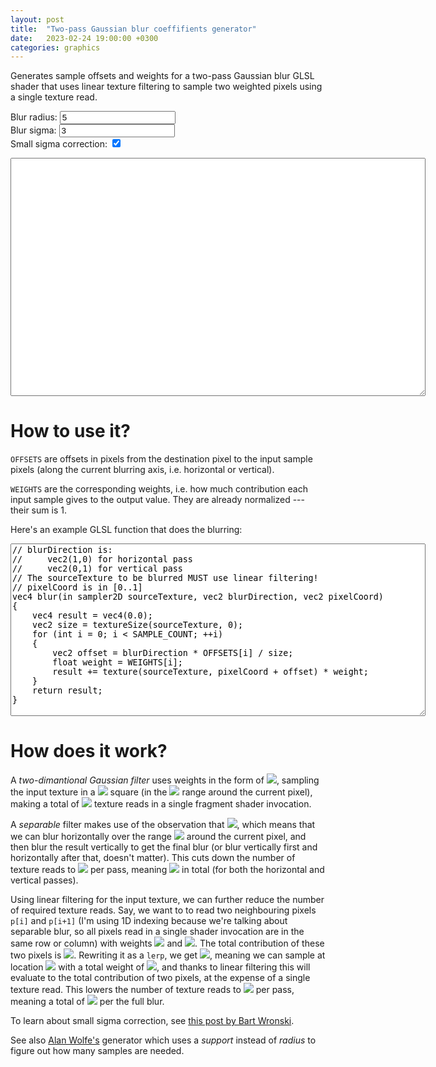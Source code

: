 ```yaml
---
layout: post
title:  "Two-pass Gaussian blur coeffifients generator"
date:   2023-02-24 19:00:00 +0300
categories: graphics
---
```


<style>
.input-error{
  outline: 2px solid red;
}
</style>

Generates sample offsets and weights for a two-pass Gaussian blur GLSL shader that uses linear texture filtering to sample two weighted pixels using a single texture read.

<form>
<label for="radius">Blur radius:</label>
<input id="radius" value="5">
<br>
<label for="sigma">Blur sigma:</label>
<input id="sigma" value="3">
<br>
<label for="correction">Small sigma correction:</label>
<input type="checkbox" id="correction" checked>
</form>

<div id="warning" style="color: red"></div>

<textarea id="result" cols="80" rows="25" readonly></textarea>

<script defer>

function isNonNegativeInteger(text)
{
    return (text == "") || (!isNaN(text) && !isNaN(parseFloat(text)) && ((parseFloat(text) % 1) == 0) && ((+text) >= 0));
}

function isNonNegativeFloat(text)
{
    return (text == "") || (!isNaN(text) && !isNaN(parseFloat(text)) && ((+text) >= 0));
}

// From https://stackoverflow.com/a/469362/2315602
function setInputFilter(textbox, inputFilter, errMsg) {
  [ "input", "keydown", "keyup", "mousedown", "mouseup", "select", "contextmenu", "drop", "focusout" ].forEach(function(event) {
    textbox.addEventListener(event, function(e) {
      if (inputFilter(this.value)) {
        // Accepted value.
        if ([ "keydown", "mousedown", "focusout" ].indexOf(e.type) >= 0){
          this.classList.remove("input-error");
          this.setCustomValidity("");
        }

        this.oldValue = this.value;
        this.oldSelectionStart = this.selectionStart;
        this.oldSelectionEnd = this.selectionEnd;
      }
      else if (this.hasOwnProperty("oldValue")) {
        // Rejected value: restore the previous one.
        this.classList.add("input-error");
        this.setCustomValidity(errMsg);
        this.reportValidity();
        this.value = this.oldValue;
        this.setSelectionRange(this.oldSelectionStart, this.oldSelectionEnd);
      }
      else {
        // Rejected value: nothing to restore.
        this.value = "";
      }
    });
  });
}

var radiusInput = document.getElementById("radius");
var sigmaInput = document.getElementById("sigma");
var correctionInput = document.getElementById("correction");
var resultTextArea = document.getElementById('result');
var warningDiv = document.getElementById('warning');

setInputFilter(radiusInput, isNonNegativeInteger, "Must be a nonnegative integer");
setInputFilter(sigmaInput, isNonNegativeFloat, "Must be a nonnegative floating-point");

// From https://hewgill.com/picomath/javascript/erf.js.html
function erf(x) {
    // constants
    var a1 =  0.254829592;
    var a2 = -0.284496736;
    var a3 =  1.421413741;
    var a4 = -1.453152027;
    var a5 =  1.061405429;
    var p  =  0.3275911;

    // Save the sign of x
    var sign = 1;
    if (x < 0) {
        sign = -1;
    }
    x = Math.abs(x);

    // A&S formula 7.1.26
    var t = 1.0/(1.0 + p*x);
    var y = 1.0 - (((((a5*t + a4)*t) + a3)*t + a2)*t + a1)*t*Math.exp(-x*x);

    return sign*y;
}

function update()
{
    if (radiusInput.value == "") return;
    if (sigmaInput.value == "") return;

    const radius = parseInt(radiusInput.value);
    const sigma = parseFloat(sigmaInput.value);
    const correction = correctionInput.checked;

    if (sigma == 0.0) return;

    var weights = [];
    let sumWeights = 0.0;
    for (let i = -radius; i <= radius; i++)
    {
        let w = 0;
        if (correction)
        {  
            w = (erf((i + 0.5) / sigma / Math.sqrt(2)) - erf((i - 0.5) / sigma / Math.sqrt(2))) / 2;
        }
        else
        {
            w = Math.exp(- i * i / sigma / sigma);
        }
        sumWeights += w;
        weights.push(w);
    }

    for (let i in weights)
        weights[i] /= sumWeights;

    var offsets = [];
    var newWeights = [];

    let hasZeros = false;

    for (let i = -radius; i <= radius; i += 2)
    {
        if (i == radius)
        {
            offsets.push(i);
            newWeights.push(weights[i + radius]);
        }
        else
        {
            const w0 = weights[i + radius + 0];
            const w1 = weights[i + radius + 1];

            const w = w0 + w1;
            if (w > 0)
            {
                offsets.push(i + w1 / w);
            }
            else
            {
                hasZeros = true;
                offsets.push(i);
            }
            newWeights.push(w);
        }
    }

    if (hasZeros)
        warningDiv.innerHTML = "Some weights are equal to zero; try using a smaller radius or a bigger sigma";
    else
        warningDiv.innerHTML = "<br>";

    let result = "";

    result += `const int SAMPLE_COUNT = ${radius + 1};\n\n`;

    result += `const float OFFSETS[${radius + 1}] = float[${radius + 1}](\n`;
    for (let i in offsets)
    {
        if (i > 0)
            result += ",\n";
        result += "    ";
        result += offsets[i];
    }
    result += "\n);\n\n";

    result += `const float WEIGHTS[${radius + 1}] = float[${radius + 1}](\n`;
    for (let i in newWeights)
    {
        if (i > 0)
            result += ",\n";
        result += "    ";
        result += newWeights[i];
    }
    result += "\n);\n\n";

    resultTextArea.value = result;

    const rows = result.split(/\n/).length;
    resultTextArea.rows = rows;
}

update();

radiusInput.oninput = update;
sigmaInput.oninput = update;
correctionInput.oninput = update;

</script>

# How to use it?

`OFFSETS` are offsets in pixels from the destination pixel to the input sample pixels (along the current blurring axis, i.e. horizontal or vertical).

`WEIGHTS` are the corresponding weights, i.e. how much contribution each input sample gives to the output value. They are already normalized --- their sum is 1.

Here's an example GLSL function that does the blurring:

<textarea id="example" cols="80" rows="18" readonly>
// blurDirection is:
//     vec2(1,0) for horizontal pass
//     vec2(0,1) for vertical pass
// The sourceTexture to be blurred MUST use linear filtering!
// pixelCoord is in [0..1]
vec4 blur(in sampler2D sourceTexture, vec2 blurDirection, vec2 pixelCoord)
{
    vec4 result = vec4(0.0);
    vec2 size = textureSize(sourceTexture, 0);
    for (int i = 0; i < SAMPLE_COUNT; ++i)
    {
        vec2 offset = blurDirection * OFFSETS[i] / size;
        float weight = WEIGHTS[i];
        result += texture(sourceTexture, pixelCoord + offset) * weight;
    }
    return result;
}
</textarea>

# How does it work?

A *two-dimantional Gaussian filter* uses weights in the form of <img src="https://latex.codecogs.com/png.image?\dpi{110}\exp\left(-\frac{x^2+y^2}{\sigma^2}\right)">, sampling the input texture in a <img src="https://latex.codecogs.com/png.image?\dpi{110}(2N+1)\times(2N+1)"> square (in the <img src="https://latex.codecogs.com/png.image?\dpi{110}[-N..N]\times[-N..N]"> range around the current pixel), making a total of <img src="https://latex.codecogs.com/png.image?\dpi{110}(2N+1)^2"> texture reads in a single fragment shader invocation.

A *separable* filter makes use of the observation that <img src="https://latex.codecogs.com/png.image?\dpi{110}\exp\left(-\frac{x^2+y^2}{\sigma^2}\right)=\exp\left(-\frac{x^2}{\sigma^2}\right)\cdot\exp\left(-\frac{y^2}{\sigma^2}\right)">, which means that we can blur horizontally over the range <img src="https://latex.codecogs.com/png.image?\dpi{110}[-N..N]"> around the current pixel, and then blur the result vertically to get the final blur (or blur vertically first and horizontally after that, doesn't matter). This cuts down the number of texture reads to <img src="https://latex.codecogs.com/png.image?\dpi{110}2N+1"> per pass, meaning <img src="https://latex.codecogs.com/png.image?\dpi{110}4N+2"> in total (for both the horizontal and vertical passes).

Using linear filtering for the input texture, we can further reduce the number of required texture reads. Say, we want to to read two neighbouring pixels `p[i]` and `p[i+1]` (I'm using 1D indexing because we're talking about separable blur, so all pixels read in a single shader invocation are in the same row or column) with weights <img src="https://latex.codecogs.com/png.image?\dpi{110}w_0"> and <img src="https://latex.codecogs.com/png.image?\dpi{110}w_1">. The total contribution of these two pixels is <img src="https://latex.codecogs.com/png.image?\dpi{110}w_0%20p_i%20+%20w_1%20p_{i+1}">. Rewriting it as a `lerp`, we get <img src="https://latex.codecogs.com/png.image?\dpi{110}w_0%20p_i%20+%20w_1%20p_{i+1}%20=%20(w_0%20+%20w_1)%20\text{lerp}\left(p_i,%20p_{i+1},%20\frac{w_1}{w_0+w_1}\right)">, meaning we can sample at location <img src="https://latex.codecogs.com/png.image?\dpi{110}i+\frac{w_1}{w_0+w_1}"> with a total weight of <img src="https://latex.codecogs.com/png.image?\dpi{110}w_0+w_1">, and thanks to linear filtering this will evaluate to the total contribution of two pixels, at the expense of a single texture read. This lowers the number of texture reads to <img src="https://latex.codecogs.com/png.image?\dpi{110}N+1"> per pass, meaning a total of <img src="https://latex.codecogs.com/png.image?\dpi{110}2N+2"> per the full blur.

To learn about small sigma correction, see <a href="https://bartwronski.com/2021/10/31/practical-gaussian-filter-binomial-filter-and-small-sigma-gaussians/">this post by Bart Wronski</a>.

See also <a href="http://demofox.org/gauss.html">Alan Wolfe's</a> generator which uses a *support* instead of *radius* to figure out how many samples are needed.